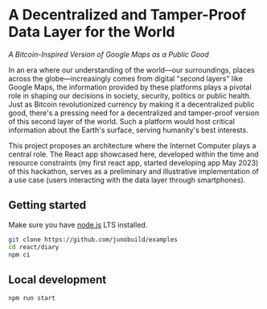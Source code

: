 # A Decentralized and Tamper-Proof Data Layer for the World

*A Bitcoin-Inspired Version of Google Maps as a Public Good*

In an era where our understanding of the world—our surroundings, places across the globe—increasingly comes from digital "second layers" like Google Maps, the information provided by these platforms plays a pivotal role in shaping our decisions in society, security, politics or public health. Just as Bitcoin revolutionized currency by making it a decentralized public good, there's a pressing need for a decentralized and tamper-proof version of this second layer of the world. Such a platform would host critical information about the Earth's surface, serving humanity's best interests.

This project proposes an architecture where the Internet Computer plays a central role. The React app showcased here, developed within the time and resource constraints (my first react app, started developing app May 2023) of this hackathon, serves as a preliminary and illustrative implementation of a use case (users interacting with the data layer through smartphones).

## Getting started

Make sure you have [node.js](https://nodejs.org) LTS installed.

```bash
git clone https://github.com/junobuild/examples
cd react/diary
npm ci
```

## Local development

```
npm run start
```
